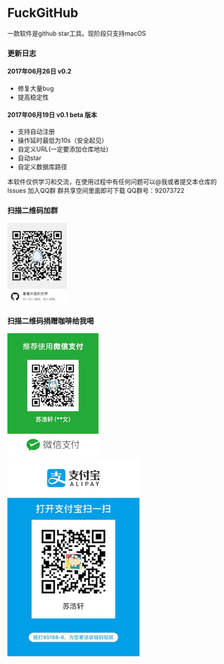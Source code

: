 # FuckGitHub

一款软件是github star工具。现阶段只支持macOS

### 更新日志
#### 2017年06月26日 v0.2 
* 修复大量bug
* 提高稳定性

#### 2017年06月19日 v0.1 beta 版本
* 支持自动注册
* 操作延时最低为10s（安全起见）
* 自定义URL(一定要添加仓库地址)
* 自动star
* 自定义数据库路径

本软件仅供学习和交流，在使用过程中有任何问题可以@我或者提交本仓库的Issues
加入QQ群 群共享空间里面即可下载
QQ群号：92073722

### 扫描二维码加群
![](/images/qqgroup.jpg)
### 扫描二维码捐赠咖啡给我喝
![](/images/wx.jpg)
![](/images/zfb.jpg)

